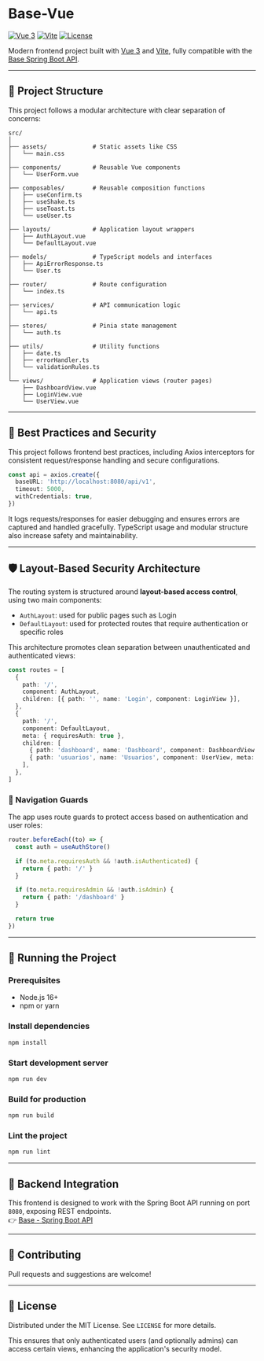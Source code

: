 # Base-Vue

[![Vue 3](https://img.shields.io/badge/Vue-3.x-brightgreen)](https://vuejs.org/)
[![Vite](https://img.shields.io/badge/Vite-^4.0-blueviolet)](https://vitejs.dev/)
[![License](https://img.shields.io/github/license/Eduardo-Karpinski/Base-Vue)](./LICENSE)

Modern frontend project built with [Vue 3](https://vuejs.org/) and [Vite](https://vitejs.dev/), fully compatible with the [Base Spring Boot API](https://github.com/Eduardo-Karpinski/Base).

---

## 📁 Project Structure

This project follows a modular architecture with clear separation of concerns:

```
src/
│
├── assets/             # Static assets like CSS
│   └── main.css
│
├── components/         # Reusable Vue components
│   └── UserForm.vue
│
├── composables/        # Reusable composition functions
│   ├── useConfirm.ts
│   ├── useShake.ts
│   ├── useToast.ts
│   └── useUser.ts
│
├── layouts/            # Application layout wrappers
│   ├── AuthLayout.vue
│   └── DefaultLayout.vue
│
├── models/             # TypeScript models and interfaces
│   ├── ApiErrorResponse.ts
│   └── User.ts
│
├── router/             # Route configuration
│   └── index.ts
│
├── services/           # API communication logic
│   └── api.ts
│
├── stores/             # Pinia state management
│   └── auth.ts
│
├── utils/              # Utility functions
│   ├── date.ts
│   ├── errorHandler.ts
│   └── validationRules.ts
│
└── views/              # Application views (router pages)
    ├── DashboardView.vue
    ├── LoginView.vue
    └── UserView.vue
```

---

## 🔐 Best Practices and Security

This project follows frontend best practices, including Axios interceptors for consistent request/response handling and secure configurations.

```ts
const api = axios.create({
  baseURL: 'http://localhost:8080/api/v1',
  timeout: 5000,
  withCredentials: true,
})
```

It logs requests/responses for easier debugging and ensures errors are captured and handled gracefully. TypeScript usage and modular structure also increase safety and maintainability.

---

## 🛡️ Layout-Based Security Architecture

The routing system is structured around **layout-based access control**, using two main components:

- `AuthLayout`: used for public pages such as Login
- `DefaultLayout`: used for protected routes that require authentication or specific roles

This architecture promotes clean separation between unauthenticated and authenticated views:

```ts
const routes = [
  {
    path: '/',
    component: AuthLayout,
    children: [{ path: '', name: 'Login', component: LoginView }],
  },
  {
    path: '/',
    component: DefaultLayout,
    meta: { requiresAuth: true },
    children: [
      { path: 'dashboard', name: 'Dashboard', component: DashboardView },
      { path: 'usuarios', name: 'Usuarios', component: UserView, meta: { requiresAdmin: true } },
    ],
  },
]
```

### 🔐 Navigation Guards

The app uses route guards to protect access based on authentication and user roles:

```ts
router.beforeEach((to) => {
  const auth = useAuthStore()

  if (to.meta.requiresAuth && !auth.isAuthenticated) {
    return { path: '/' }
  }

  if (to.meta.requiresAdmin && !auth.isAdmin) {
    return { path: '/dashboard' }
  }

  return true
})
```
---

## 🚀 Running the Project

### Prerequisites

- Node.js 16+
- npm or yarn

### Install dependencies

```bash
npm install
```

### Start development server

```bash
npm run dev
```

### Build for production

```bash
npm run build
```

### Lint the project

```bash
npm run lint
```

---

## 🔗 Backend Integration

This frontend is designed to work with the Spring Boot API running on port `8080`, exposing REST endpoints.  
👉 [Base - Spring Boot API](https://github.com/Eduardo-Karpinski/Base)

---

## 💬 Contributing

Pull requests and suggestions are welcome!

---

## 📝 License

Distributed under the MIT License. See `LICENSE` for more details.

This ensures that only authenticated users (and optionally admins) can access certain views, enhancing the application's security model.

